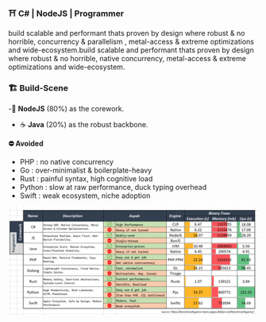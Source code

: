 ### ⛩️ C# | NodeJS | Programmer

build scalable and performant thats proven by design where robust & no horrible, concurrency & parallelism , metal-access & extreme optimizations and wide-ecosystem.build scalable and performant thats proven by design where robust & no horrible, native concurrency, metal-access & extreme optimizations and wide-ecosystem.

### 🏗️ Build-Scene
 -🍵 **NodeJS** (80%) as the corework. 
- ☕ **Java** (20%) as the robust backbone. 


**⛔ Avoided**

- PHP : no native concurrency
- Go : over-minimalist & boilerplate-heavy
- Rust : painful syntax, high cognitive load
- Python : slow at raw performance, duck typing overhead
- Swift : weak ecosystem, niche adoption

![1757070621163](images/README/1757070621163.png)
